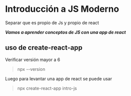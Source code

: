 # Introducción a JS Moderno
Separar que es propio de Js y propio de react

***Vamos a aprender conceptos de JS con una app de react***

## uso de create-react-app

Verificar versión mayor a 6
> npx --version 

Luego para levantar una app de react se puede usar
> npx create-react-app intro-js

